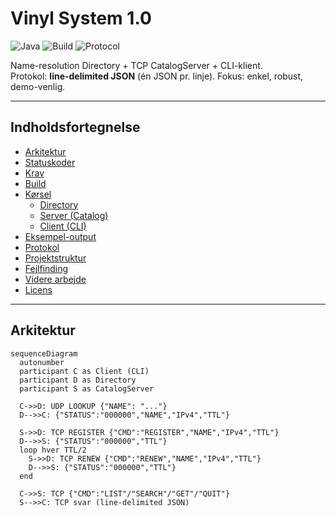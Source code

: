 # Vinyl System 1.0
![Java](https://img.shields.io/badge/Java-17%2B-blue)
![Build](https://img.shields.io/badge/build-maven-success)
![Protocol](https://img.shields.io/badge/protocol-line--delimited%20JSON-informational)

Name-resolution Directory + TCP CatalogServer + CLI-klient.  
Protokol: **line-delimited JSON** (én JSON pr. linje). Fokus: enkel, robust, demo-venlig.

---

## Indholdsfortegnelse
- [Arkitektur](#arkitektur)
- [Statuskoder](#statuskoder)
- [Krav](#krav)
- [Build](#build)
- [Kørsel](#kørsel)
  - [Directory](#1-directory)
  - [Server (Catalog)](#2-server-catalog)
  - [Client (CLI)](#3-client-cli)
- [Eksempel-output](#eksempel-output)
- [Protokol](#protokol)
- [Projektstruktur](#projektstruktur)
- [Fejlfinding](#fejlfinding)
- [Videre arbejde](#videre-arbejde)
- [Licens](#licens)

---

## Arkitektur

```mermaid
sequenceDiagram
  autonumber
  participant C as Client (CLI)
  participant D as Directory
  participant S as CatalogServer

  C->>D: UDP LOOKUP {"NAME": "..."}
  D-->>C: {"STATUS":"000000","NAME","IPv4","TTL"}

  S->>D: TCP REGISTER {"CMD":"REGISTER","NAME","IPv4","TTL"}
  D-->>S: {"STATUS":"000000","TTL"}
  loop hver TTL/2
    S->>D: TCP RENEW {"CMD":"RENEW","NAME","IPv4","TTL"}
    D-->>S: {"STATUS":"000000","TTL"}
  end

  C->>S: TCP {"CMD":"LIST"/"SEARCH"/"GET"/"QUIT"}
  S-->>C: TCP svar (line-delimited JSON)
